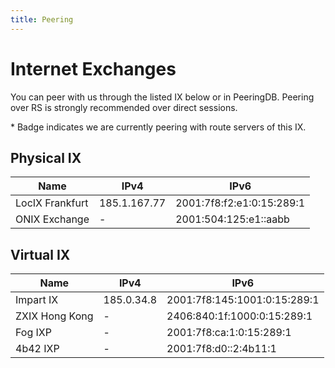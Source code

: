 ```yaml
---
title: Peering
---
```


# Internet Exchanges

You can peer with us through the listed IX below or in PeeringDB. Peering over RS is strongly recommended over direct sessions.

\* Badge <Badge type="tip" text="RS" /> indicates we are currently peering with route servers of this IX.

## Physical IX

| Name                                           | IPv4         | IPv6                      |
| ---------------------------------------------- | ------------ | ------------------------- |
| LocIX Frankfurt <Badge type="tip" text="RS" /> | 185.1.167.77 | 2001:7f8:f2:e1:0:15:289:1 |
| ONIX Exchange <Badge type="tip" text="RS" />   | -            | 2001:504:125:e1::aabb     |

## Virtual IX

| Name                                          | IPv4       | IPv6                         |
| --------------------------------------------- | ---------- | ---------------------------- |
| Impart IX <Badge type="tip" text="RS" />      | 185.0.34.8 | 2001:7f8:145:1001:0:15:289:1 |
| ZXIX Hong Kong <Badge type="tip" text="RS" /> | -          | 2406:840:1f:1000:0:15:289:1  |
| Fog IXP <Badge type="info" text="ERROR" />    | -          | 2001:7f8:ca:1:0:15:289:1     |
| 4b42 IXP <Badge type="tip" text="RS" />       | -          | 2001:7f8:d0::2:4b11:1        |
